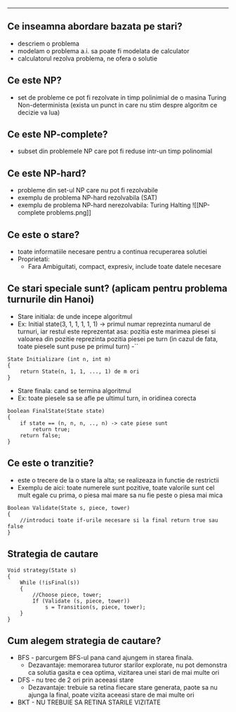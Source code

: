 ----
## Ce inseamna abordare bazata pe stari?
  - descriem o problema
  - modelam o problema a.i. sa poate fi modelata de calculator
  - calculatorul rezolva problema, ne ofera o solutie
## Ce este NP?
  - set de probleme ce pot fi rezolvate in timp polinimial de o masina Turing Non-determinista (exista un punct in care nu stim despre algoritm ce decizie va lua)
## Ce este NP-complete?
  - subset din problemele NP care pot fi reduse intr-un timp polinomial
## Ce este NP-hard?
 - probleme din set-ul NP care nu pot fi rezolvabile
 - exemplu de problema NP-hard rezolvabila (SAT)
 - exemplu de problema NP-hard nerezolvabila: Turing Halting
 ![[NP-complete problems.png]]
## Ce este o stare?
 - toate informatiile necesare pentru a continua recuperarea solutiei
 - Proprietati:
	 - Fara Ambiguitati, compact, expresiv, include toate datele necesare
## Ce stari speciale sunt? (aplicam pentru problema turnurile din Hanoi)
 - Stare initiala: de unde incepe algoritmul
 - Ex: Initial state(3, 1, 1, 1, 1, 1) -> primul numar reprezinta numarul de turnuri, iar restul este reprezentat asa: pozitia este marimea piesei si valoarea din pozitie reprezinta pozitia piesei pe turn (in cazul de fata, toate piesele sunt puse pe primul turn)
 -``
```
State Initializare (int n, int m)
{
	return State(n, 1, 1, ..., 1) de m ori
}
```

 - Stare finala: cand se termina algoritmul
 - Ex: toate piesele sa se afle pe ultimul turn, in oridinea corecta
```
boolean FinalState(State state)
{
	if state == (n, n, n, .., n) -> cate piese sunt
		return true;
	return false;
}
```
## Ce este o tranzitie?
 - este o trecere de la o stare la alta; se realizeaza in functie de restrictii
 - Exemplu de aici: toate numerele sunt pozitive, toate valorile sunt cel mult egale cu prima, o piesa mai mare sa nu fie peste o piesa mai mica
```
Boolean Validate(State s, piece, tower)
{
	//introduci toate if-urile necesare si la final return true sau false
}
```
## Strategia de cautare 
```
Void strategy(State s) 
{ 
	While (!isFinal(s)) 
	{ 
		//Choose piece, tower; 
		If (Validate (s, piece, tower)) 
			s = Transition(s, piece, tower); 
	} 
}
```
## Cum alegem strategia de cautare?
 - BFS - parcurgem BFS-ul pana cand ajungem in starea finala.
	- Dezavantaje: memorarea tuturor starilor explorate, nu pot demonstra ca solutia gasita e cea optima, vizitarea unei stari de mai multe ori
 - DFS - nu trec de 2 ori prin aceeasi stare
	 - Dezavantaje: trebuie sa retina fiecare stare generata, paote sa nu ajunga la final, poate vizita aceeasi stare de mai multe ori
 - BKT - NU TREBUIE SA RETINA STARILE VIZITATE  